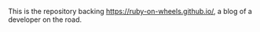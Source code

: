 This is the repository backing https://ruby-on-wheels.github.io/, a blog of a developer on the road.
